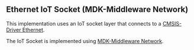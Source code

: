 Ethernet IoT Socket (MDK-Middleware Network)
--------------------------------------------
This implementation uses an IoT socket layer that connects to a 
[CMSIS-Driver Ethernet](https://arm-software.github.io/CMSIS_5/Driver/html/index.html).

The IoT Socket is implemented using 
[MDK-Middleware Network](https://www.keil.com/pack/doc/mw/Network/html/index.html).
